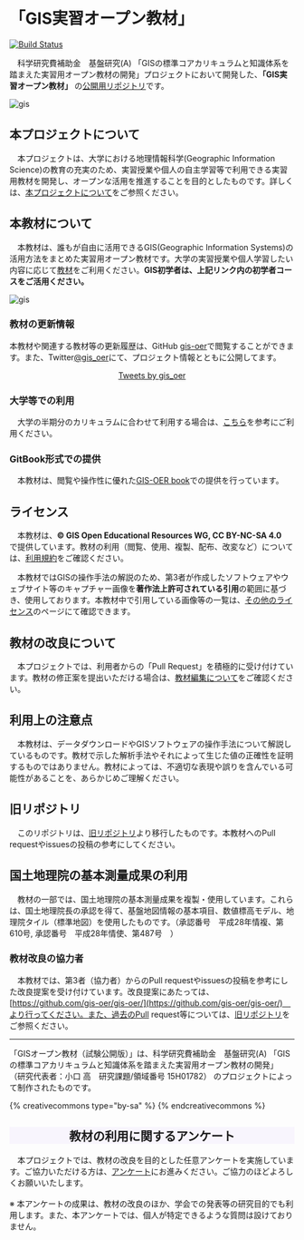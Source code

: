 # 「GIS実習オープン教材」

[![Build Status](https://travis-ci.org/gis-oer/gis-oer.svg?branch=master)](https://travis-ci.org/gis-oer/gis-oer)

　科学研究費補助金　基盤研究(A) 「GISの標準コアカリキュラムと知識体系を踏まえた実習用オープン教材の開発」プロジェクトにおいて開発した、**「GIS実習オープン教材」** の[公開用リポジトリ](https://github.com/gis-oer/gis-oer/)です。

![gis](./img/topimage.png)

## 本プロジェクトについて
　本プロジェクトは、大学における地理情報科学(Geographic Information Science)の教育の充実のため、実習授業や個人の自主学習等で利用できる実習用教材を開発し、オープンな活用を推進することを目的としたものです。詳しくは、[本プロジェクトについて](./about.md)をご参照ください。

## 本教材について
　本教材は、誰もが自由に活用できるGIS(Geographic Information Systems)の活用方法をまとめた実習用オープン教材です。大学の実習授業や個人学習したい内容に応じて[教材](./materials/README.md)をご利用ください。**GIS初学者は、上記リンク内の初学者コースをご活用ください。**

![gis](./img/demo.gif)

### 教材の更新情報
本教材や関連する教材等の更新履歴は、GitHub [gis-oer](https://github.com/gis-oer)で閲覧することができます。また、Twitter[@gis_oer](https://twitter.com/gis_oer)にて、プロジェクト情報とともに公開してます。

<div align="center"><a class="twitter-timeline" width="700" height="600" data-chrome="noheader nofooter noborders" href="https://twitter.com/gis_oer?ref_src=twsrc%5Etfw">Tweets by gis_oer</a> <script async src="https://platform.twitter.com/widgets.js" charset="utf-8"></script></div>

### 大学等での利用
　大学の半期分のカリキュラムに合わせて利用する場合は、[こちら](./materials/tasks/README.md)を参考にご利用ください。

### GitBook形式での提供
　本教材は、閲覧や操作性に優れた[GIS-OER  book](https://gis-oer.github.io/gitbook/book/)での提供を行っています。

## ライセンス
　本教材は、**© GIS Open Educational Resources WG, CC BY-NC-SA 4.0**　で提供しています。教材の利用（閲覧、使用、複製、配布、改変など）については、[利用規約]をご確認ください。

　本教材ではGISの操作手法の解説のため、第3者が作成したソフトウェアやウェブサイト等のキャプチャー画像を**著作法上許可されている引用**の範囲に基づき、使用しております。本教材中で引用している画像等の一覧は、[その他のライセンス]のページにて確認できます。

## 教材の改良について
　本プロジェクトでは、利用者からの「Pull Request」を積極的に受け付けています。教材の修正案を提出いただける場合は、[教材編集について]をご確認ください。

## 利用上の注意点
　本教材は、データダウンロードやGISソフトウェアの操作手法について解説しているものです。教材で示した解析手法やそれによって生じた値の正確性を証明するものではありません。教材によっては、不適切な表現や誤りを含んでいる可能性があることを、あらかじめご理解ください。

## 旧リポジトリ
　このリポジトリは、[旧リポジトリ]より移行したものです。本教材へのPull requestやissuesの投稿の参考にしてください。

## 国土地理院の基本測量成果の利用
　教材の一部では、国土地理院の基本測量成果を複製・使用しています。これらは、国土地理院長の承認を得て、基盤地図情報の基本項目、数値標高モデル、地理院タイル（標準地図）を使用したものです。（承認番号　平成28年情複、第610号, 承認番号　平成28年情使、第487号　）

### 教材改良の協力者
　本教材では、第3者（協力者）からのPull requestやissuesの投稿を参考にした改良提案を受け付けています。改良提案にあたっては、[https://github.com/gis-oer/gis-oer/](https://github.com/gis-oer/gis-oer/)　より行ってください。また、過去のPull request等については、[旧リポジトリ]をご参照ください。

---------------

「GISオープン教材（試験公開版）」は、科学研究費補助金　基盤研究(A) 「GISの標準コアカリキュラムと知識体系を踏まえた実習用オープン教材の開発」 （研究代表者：小口 高　研究課題/領域番号	15H01782） のプロジェクトによって制作されたものです。


{% creativecommons type="by-sa" %}
{% endcreativecommons %}


[旧リポジトリ]:https://github.com/yamauchi-inochu/demo
[その他のライセンス]:./materials/license.md
[教材編集について]:./materials/modification_rule.md
[利用規約]:./policy.md
[利用規約]:../../policy.md
[その他のライセンスについて]:../license.md
[よくある質問とエラー]:../questions/questions.md

[GISの基本概念]:../00/00.md
[QGISビギナーズマニュアル]:../QGIS/QGIS.md
[GRASSビギナーズマニュアル]:../GRASS/GRASS.md
[リモートセンシングとその解析]:../06/06.md
[既存データの地図データと属性データ]:../07/07.md
[空間データ]:../08/08.md
[空間データベース]:../09/09.md
[空間データの統合・修正]:../10/10.md
[基本的な空間解析]:../11/11.md
[ネットワーク分析]:../12/12.md
[領域分析]:../13/13.md
[点データの分析]:../14/14.md
[ラスタデータの分析]:../15/15.md
[傾向面分析]:../16/16.md
[空間的自己相関]:../17/17.md
[空間補間]:../18/18.md
[空間相関分析]:../19/19.md
[空間分析におけるスケール]:../20/20.md
[視覚的伝達]:../21/21.md
[参加型GISと社会貢献]:../26/26.md

[地理院地図]:https://maps.gsi.go.jp
[e-Stat]:https://www.e-stat.go.jp/
[国土数値情報]:http://nlftp.mlit.go.jp/ksj/
[基盤地図情報]:http://www.gsi.go.jp/kiban/
[地理院タイル]:http://maps.gsi.go.jp/development/ichiran.html


[スライド_GISの基本概念]:https://github.com/gis-oer/gis-oer/raw/master/materials/00/00.pptx
[スライド_QGISビギナーズマニュアル]:https://github.com/gis-oer/gis-oer/raw/master/materials/QGIS/QGIS.pptx
[スライド_GRASSビギナーズマニュアル]:https://github.com/gis-oer/gis-oer/raw/master/materials/GRASS/GRASS.pptx
[スライド_リモートセンシングとその解析]:https://github.com/gis-oer/gis-oer/raw/master/materials/06/06.pptx
[スライド_既存データの地図データと属性データ]:https://github.com/gis-oer/gis-oer/raw/master/materials/07/07.pptx
[スライド_空間データ]:https://github.com/gis-oer/gis-oer/raw/master/materials/08/08.pptx
[スライド_空間データベース]:https://github.com/gis-oer/gis-oer/raw/master/materials/09/09.pptx
[スライド_空間データの統合・修正]:https://github.com/gis-oer/gis-oer/raw/master/materials/10/10.pptx
[スライド_基本的な空間解析]:https://github.com/gis-oer/gis-oer/raw/master/materials/11/11.pptx
[スライド_ネットワーク分析]:https://github.com/gis-oer/gis-oer/raw/master/materials/12/12.pptx
[スライド_領域分析]:https://github.com/gis-oer/gis-oer/raw/master/materials/13/13.pptx
[スライド_点データの分析]:https://github.com/gis-oer/gis-oer/raw/master/materials/14/14.pptx
[スライド_ラスタデータの分析]:https://github.com/gis-oer/gis-oer/raw/master/materials/15/15.pptx
[スライド_空間補間]:https://github.com/gis-oer/gis-oer/raw/master/materials/18/18.pptx
[スライド_視覚的伝達]:https://github.com/gis-oer/gis-oer/raw/master/materials/21/21.pptx
[スライド_参加型GISと社会貢献]:https://github.com/gis-oer/gis-oer/raw/master/materials/26/26.pptx

[課題ページ_QGISビギナーズマニュアル]:../tasks/t_qgis_entry.md
[課題ページ_GRASSビギナーズマニュアル]:../tasks/t_grass_entry.md
[課題ページ_リモートセンシングとその解析]:../tasks/t_06.md
[課題ページ_既存データの地図データと属性データ]:../tasks/t_07.md
[課題ページ_空間データ]:../tasks/t_08.md
[課題ページ_空間データベース]:../tasks/t_09.md
[課題ページ_空間データの統合・修正]:../tasks/t_10.md
[課題ページ_基本的な空間解析]:../tasks/t_11.md
[課題ページ_ネットワーク分析]:../tasks/t_12.md
[課題ページ_基本的な空間解析]:../tasks/t_13.md
[課題ページ_点データの分析]:../tasks/t_14.md
[課題ページ_ラスタデータの分析]:../tasks/t_15.md
[課題ページ_空間補間]:../tasks/t_18.md
[課題ページ_視覚的伝達]:../tasks/t_21.md
[課題ページ_参加型GISと社会貢献]:../tasks/t_26.md
<h2 style="background-color:#F8F5FD;text-align:center;">教材の利用に関するアンケート</h2>　本プロジェクトでは、教材の改良を目的とした任意アンケートを実施しています。ご協力いただける方は、<a href="https://customform.jp/form/input/14328/">アンケート</a>にお進みください。ご協力のほどよろしくお願いいたします。<br><br>※ 本アンケートの成果は、教材の改良のほか、学会での発表等の研究目的でも利用します。また、本アンケートでは、個人が特定できるような質問は設けておりません。
